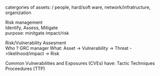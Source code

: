 catergories of assets: /
people, hard/soft ware, network/infratructure, organization

Risk management \
Identify, Assess, Mitigate \
purpose: minitgate impact/risk 

Risk/Vulnerability Assesment\
Who ? GRC manager What: Asset -> Vulnerability -> Threat ->likelihood/impact -> Risk 

Common Vulnerabilities and Exposures (CVEs) have: Tactic Techniques Proceedures (TTP)
